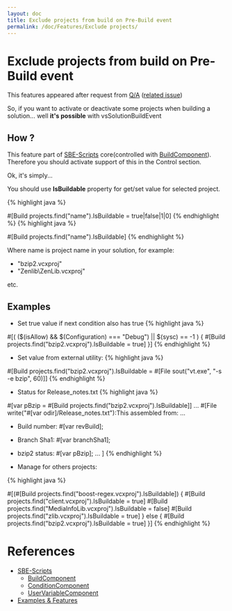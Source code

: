 ```yaml
---
layout: doc
title: Exclude projects from build on Pre-Build event
permalink: /doc/Features/Exclude projects/
---
```

# Exclude projects from build on Pre-Build event

This features appeared after request from [Q/A](https://visualstudiogallery.msdn.microsoft.com/0d1dbfd7-ed8a-40af-ae39-281bfeca2334) ([related issue](https://bitbucket.org/3F/vssolutionbuildevent/issue/24/exclude-projects-from-build-on-pre-build))

So, if you want to activate or deactivate some projects when building a solution... well **it's possible** with vsSolutionBuildEvent

## How ?

This feature part of [SBE-Scripts](../../Scripts/SBE-Scripts/) core(controlled with [BuildComponent](../../Scripts/SBE-Scripts/Components/BuildComponent/)). Therefore you should activate support of this in the Control section.

Ok, it's simply...

You should use **IsBuildable** property for get/set value for selected project.

{% highlight java %}

#[Build projects.find("name").IsBuildable = true|false|1|0]
{% endhighlight %}
{% highlight java %}

#[Build projects.find("name").IsBuildable]
{% endhighlight %}

Where name is project name in your solution, for example:

* "bzip2.vcxproj"
* "Zenlib\ZenLib.vcxproj"

etc.

## Examples

* Set true value if next condition also has true
{% highlight java %}


#[( ($(isAllow) && $(Configuration) === "Debug") || $(sysc) == -1 ) {
    #[Build projects.find("bzip2.vcxproj").IsBuildable = true]
}]
{% endhighlight %}

* Set value from external utility:
{% highlight java %}

#[Build projects.find("bzip2.vcxproj").IsBuildable = #[File sout("vt.exe", "-s -e bzip", 60)]]
{% endhighlight %}

* Status for Release_notes.txt
{% highlight java %}

#[var pBzip = #[Build projects.find("bzip2.vcxproj").IsBuildable]]
...
#[File write("#[var odir]/Release_notes.txt"):This assembled from:
...
* Build number:     #[var revBuild];
* Branch Sha1:      #[var branchSha1];
* bzip2 status:     #[var pBzip];
...
]
{% endhighlight %}

* Manage for others projects:

{% highlight java %}

#[(#[Build projects.find("boost-regex.vcxproj").IsBuildable])
{
    #[Build projects.find("client.vcxproj").IsBuildable = true]
    #[Build projects.find("MediaInfoLib.vcxproj").IsBuildable = false]
    #[Build projects.find("zlib.vcxproj").IsBuildable = true]
}
else {
    #[Build projects.find("bzip2.vcxproj").IsBuildable = true]
}]
{% endhighlight %}

# References

* [SBE-Scripts](../../Scripts/SBE-Scripts/)
    * [BuildComponent](../../Scripts/SBE-Scripts/Components/BuildComponent/)
    * [ConditionComponent](../../Scripts/SBE-Scripts/Components/ConditionComponent/)
    * [UserVariableComponent](../../Scripts/SBE-Scripts/Components/UserVariableComponent/)
* [Examples & Features](../../Examples/)